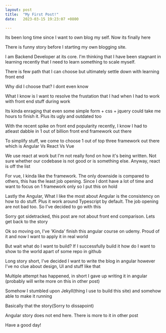 ```yaml
---
layout: post
title:  "My First Post!"
date:   2023-03-15 19:23:07 +0800

---
```

Its been long time since I want to own blog my self. Now its finally here

There is funny story before I starting my own blogging site.

I am Backend Developer at its core. I'm thinking that I have been stagnant in learning recently that I need to learn something to scale myself.

There is few path that I can choose but ultimately settle down with learning front end

Why did I choose that? I dont even know

What I know is I want to resolve the frustation that I had when I had to work with front end stuff during work

Its kinda enraging that even some simple form + css + jquery could take me hours to finish it. Plus its ugly and outdated too

With the recent spike on front end popularity recently, I know I had to atleast dabble in 1 out of billion front end framework out there

To simplify stuff, we come to choose 1 out of top three framework out there which is Angular Vs React Vs Vue

We use react at work but I'm not really fond on how it's being written. Not sure whether our codebase is not good or is something else. Anyway, react is off the list

For vue, I kinda like the framework. The only downside is compared to others, this has the least job opening. Since I dont have a lot of time and want to focus on 1 framework only so I put this on hold

Lastly the Angular, What I like the most about Angular is the consistency on how to do stuff. Plus it work around Typescript by default. The job opening are not bad too. So I've decided to go with this

Sorry got sidetracked, this post are not about front end comparison. Lets get back to the story

Ok so moving on, I've 'Kinda' finish this angular course on udemy. Proud of it and now I want to apply it in real world

But wait what do I want to build? If I successfully build it how do I want to show to the world apart of some repo in github

Long story short, I've decided I want to write the blog in angular however I've no clue about design, UI and stuff like that

Multiple attempt has happened, in short I gave up writing it in angular (probably will write more on this in other post)

Somehow I stumbled upon Jekyll(thing I use to build this site) and somehow able to make it running

Basically that the story(Sorry to dissapoint)

Angular story does not end here. There is more to it in other post

Have a good day!